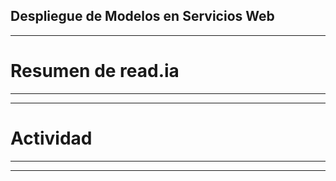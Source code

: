 ## Despliegue de Modelos en Servicios Web

---

# Resumen de read.ia

---

 

---

# Actividad  

---

 

---